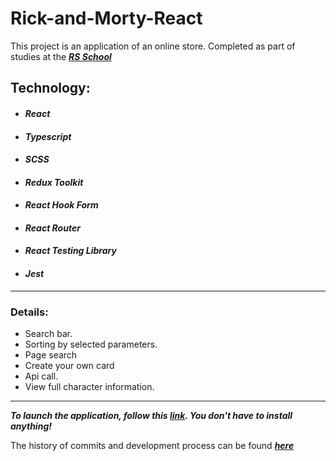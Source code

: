 # Rick-and-Morty-React
This project is an application of an online store. Completed as part of studies at the **_[RS School](https://rs.school)_**

## Technology:

- #### _React_
- #### _Typescript_
- #### _SCSS_
- #### _Redux Toolkit_
- #### _React Hook Form_
- #### _React Router_
- #### _React Testing Library_
- #### _Jest_
---

### Details:

- Search bar.
- Sorting by selected parameters.
- Page search
- Create your own card
- Api call.
- View full character information.

---
***To launch the application, follow this [link](https://kornull.netlify.app/). You don't have to install anything!***

The history of commits and development process can be found **_[here](https://github.com/Kornull/RSSchool-React/pull/1)_**

